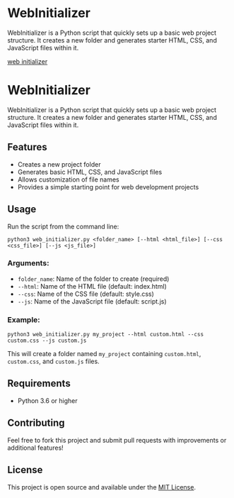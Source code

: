 # WebInitializer
WebInitializer is a Python script that quickly sets up a basic web project structure. It creates a new folder and generates starter HTML, CSS, and JavaScript files within it.

[web initializer](https://private-user-images.githubusercontent.com/98550/371869216-f60a9951-5c5b-45bb-8d9d-397442911185.webm)

# WebInitializer

WebInitializer is a Python script that quickly sets up a basic web project structure. It creates a new folder and generates starter HTML, CSS, and JavaScript files within it.

## Features

- Creates a new project folder
- Generates basic HTML, CSS, and JavaScript files
- Allows customization of file names
- Provides a simple starting point for web development projects

## Usage

Run the script from the command line:

```
python3 web_initializer.py <folder_name> [--html <html_file>] [--css <css_file>] [--js <js_file>]
```

### Arguments:

- `folder_name`: Name of the folder to create (required)
- `--html`: Name of the HTML file (default: index.html)
- `--css`: Name of the CSS file (default: style.css)
- `--js`: Name of the JavaScript file (default: script.js)

### Example:

```
python3 web_initializer.py my_project --html custom.html --css custom.css --js custom.js
```

This will create a folder named `my_project` containing `custom.html`, `custom.css`, and `custom.js` files.

## Requirements

- Python 3.6 or higher

## Contributing

Feel free to fork this project and submit pull requests with improvements or additional features!

## License

This project is open source and available under the [MIT License](LICENSE).
